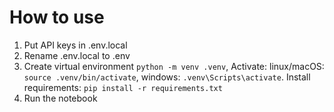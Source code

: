 # How to use

1. Put API keys in .env.local
2. Rename .env.local to .env
3. Create virtual environment `python -m venv .venv`, Activate: linux/macOS: `source .venv/bin/activate`, windows: `.venv\Scripts\activate`. Install requirements: `pip install -r requirements.txt`
4. Run the notebook